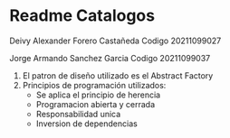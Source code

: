 # Readme Catalogos	
Deivy Alexander Forero Castañeda
Codigo 20211099027

Jorge Armando Sanchez Garcia
Codigo 20211099037

1. El patron de diseño utilizado es el Abstract Factory
2. Principios de programación utilizados:
   - Se aplica el principio de herencia
   - Programacion abierta y cerrada
   - Responsabilidad unica
   - Inversion de dependencias

